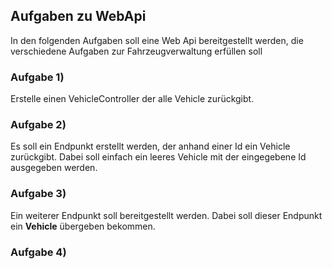 
## Aufgaben zu WebApi

In den folgenden Aufgaben soll eine Web Api bereitgestellt werden, die verschiedene Aufgaben zur Fahrzeugverwaltung erfüllen soll

### Aufgabe 1)
Erstelle einen VehicleController der alle Vehicle zurückgibt.

### Aufgabe 2) 
Es soll ein Endpunkt erstellt werden, der anhand einer Id ein Vehicle zurückgibt. Dabei soll einfach ein leeres Vehicle mit der eingegebene Id ausgegeben werden.

### Aufgabe 3) 
Ein weiterer Endpunkt soll bereitgestellt werden. Dabei soll dieser Endpunkt ein **Vehicle** übergeben bekommen.

### Aufgabe 4) 

